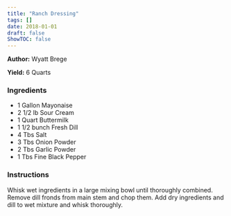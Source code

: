 ```yaml
---
title: "Ranch Dressing"
tags: []
date: 2018-01-01
draft: false
ShowTOC: false
---
```


**Author:** Wyatt Brege

**Yield:** 6 Quarts


### Ingredients

-   1 Gallon Mayonaise
-   2 1/2 lb Sour Cream
-   1 Quart Buttermilk
-   1 1/2 bunch Fresh Dill
-   4 Tbs Salt
-   3 Tbs Onion Powder
-   2 Tbs Garlic Powder
-   1 Tbs Fine Black Pepper

### Instructions 

Whisk wet ingredients in a large mixing bowl until thoroughly combined.
Remove dill fronds from main stem and chop them.
Add dry ingredients and dill to wet mixture and whisk thoroughly.
